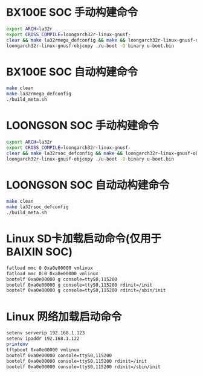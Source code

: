 # BX100E SOC 手动构建命令
```sh
export ARCH=la32r
export CROSS_COMPILE=loongarch32r-linux-gnusf-
clear && make la32rmega_defconfig && make && loongarch32r-linux-gnusf-objdump -S u-boot > u-boot.S
loongarch32r-linux-gnusf-objcopy ./u-boot -O binary u-boot.bin
```

# BX100E SOC 自动构建命令
```sh
make clean
make la32rmega_defconfig
./build_meta.sh
```

# LOONGSON SOC 手动构建命令
```sh
export ARCH=la32r
export CROSS_COMPILE=loongarch32r-linux-gnusf-
clear && make la32rsoc_defconfig && make && loongarch32r-linux-gnusf-objdump -S u-boot > u-boot.S
loongarch32r-linux-gnusf-objcopy ./u-boot -O binary u-boot.bin
```

# LOONGSON SOC 自动动构建命令
```sh
make clean
make la32rsoc_defconfig
./build_meta.sh
```

# Linux SD卡加载启动命令(仅用于BAIXIN SOC)
```sh
fatload mmc 0 0xa0e00000 vmlinux
fatload mmc 0:0 0xa0e00000 vmlinux
bootelf 0xa0e00000 g console=ttyS0,115200  
bootelf 0xa0e00000 g console=ttyS0,115200 rdinit=/init 
bootelf 0xa0e00000 g console=ttyS0,115200 rdinit=/sbin/init
```

# Linux 网络加载启动命令
```sh
setenv serverip 192.168.1.123
setenv ipaddr 192.168.1.122
printenv
tftpboot 0xa0e00000 vmlinux
bootelf 0xa0e00000 console=ttyS0,115200  
bootelf 0xa0e00000 console=ttyS0,115200 rdinit=/init 
bootelf 0xa0e00000 console=ttyS0,115200 rdinit=/sbin/init
```
